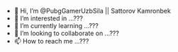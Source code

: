 - 👋 Hi, I’m @PubgGamerUzbSila || Sattorov Kamronbek
- 👀 I’m interested in ...???
- 🌱 I’m currently learning ...???
- 💞️ I’m looking to collaborate on ...???
- 📫 How to reach me ...???

<!---
PubgGamerUzbSila/PubgGamerUzbSila is a ✨ special ✨ repository because its `README.md` (this file) appears on your GitHub profile.
You can click the Preview link to take a look at your changes.
--->

